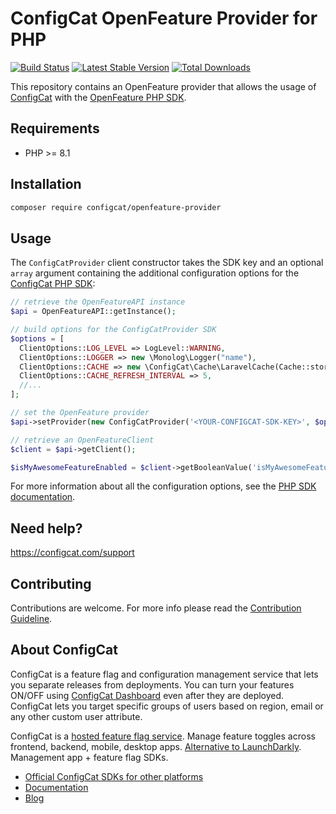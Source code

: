# ConfigCat OpenFeature Provider for PHP

[![Build Status](https://github.com/configcat/php-openfeature/actions/workflows/ci.yml/badge.svg?branch=main)](https://github.com/configcat/php-openfeature/actions/workflows/ci.yml)
[![Latest Stable Version](https://poser.pugx.org/configcat/openfeature-provider/version)](https://packagist.org/packages/configcat/openfeature-provider)
[![Total Downloads](https://poser.pugx.org/configcat/openfeature-provider/downloads)](https://packagist.org/packages/configcat/openfeature-provider)

This repository contains an OpenFeature provider that allows the usage of [ConfigCat](https://configcat.com) with the [OpenFeature PHP SDK](https://github.com/open-feature/php-sdk).

## Requirements
- PHP >= 8.1

## Installation

```sh
composer require configcat/openfeature-provider
```

## Usage

The `ConfigCatProvider` client constructor takes the SDK key and an optional `array` argument containing the additional configuration options for the [ConfigCat PHP SDK](https://github.com/configcat/php-sdk):

```php
// retrieve the OpenFeatureAPI instance
$api = OpenFeatureAPI::getInstance();

// build options for the ConfigCatProvider SDK
$options = [
  ClientOptions::LOG_LEVEL => LogLevel::WARNING,
  ClientOptions::LOGGER => new \Monolog\Logger("name"),
  ClientOptions::CACHE => new \ConfigCat\Cache\LaravelCache(Cache::store()),
  ClientOptions::CACHE_REFRESH_INTERVAL => 5,
  //...
];

// set the OpenFeature provider
$api->setProvider(new ConfigCatProvider('<YOUR-CONFIGCAT-SDK-KEY>', $options));

// retrieve an OpenFeatureClient
$client = $api->getClient();

$isMyAwesomeFeatureEnabled = $client->getBooleanValue('isMyAwesomeFeatureEnabled', false);
```

For more information about all the configuration options, see the [PHP SDK documentation](https://configcat.com/docs/sdk-reference/php/#creating-the-configcat-client).

## Need help?
https://configcat.com/support

## Contributing
Contributions are welcome. For more info please read the [Contribution Guideline](CONTRIBUTING.md).

## About ConfigCat
ConfigCat is a feature flag and configuration management service that lets you separate releases from deployments. You can turn your features ON/OFF using <a href="https://app.configcat.com" target="_blank">ConfigCat Dashboard</a> even after they are deployed. ConfigCat lets you target specific groups of users based on region, email or any other custom user attribute.

ConfigCat is a <a href="https://configcat.com" target="_blank">hosted feature flag service</a>. Manage feature toggles across frontend, backend, mobile, desktop apps. <a href="https://configcat.com" target="_blank">Alternative to LaunchDarkly</a>. Management app + feature flag SDKs.

- [Official ConfigCat SDKs for other platforms](https://github.com/configcat)
- [Documentation](https://configcat.com/docs)
- [Blog](https://configcat.com/blog)
